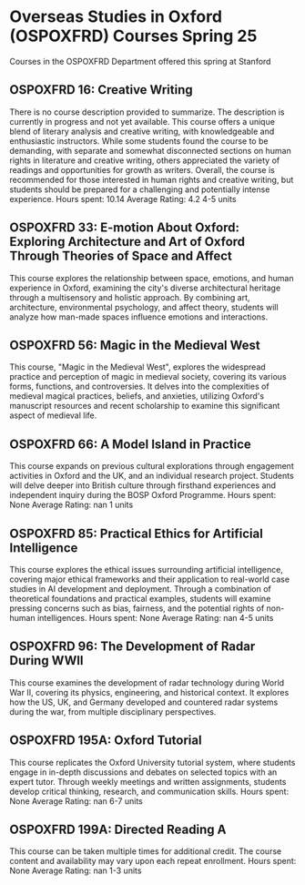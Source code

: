 # Overseas Studies in Oxford (OSPOXFRD) Courses Spring 25 
Courses in the OSPOXFRD Department offered this spring at Stanford
 ## OSPOXFRD 16: Creative Writing
There is no course description provided to summarize. The description is currently in progress and not yet available.
This course offers a unique blend of literary analysis and creative writing, with knowledgeable and enthusiastic instructors. While some students found the course to be demanding, with separate and somewhat disconnected sections on human rights in literature and creative writing, others appreciated the variety of readings and opportunities for growth as writers. Overall, the course is recommended for those interested in human rights and creative writing, but students should be prepared for a challenging and potentially intense experience.
Hours spent: 10.14
Average Rating: 4.2
4-5 units
## OSPOXFRD 33: E-motion About Oxford: Exploring Architecture and Art of Oxford Through Theories of Space and Affect
This course explores the relationship between space, emotions, and human experience in Oxford, examining the city's diverse architectural heritage through a multisensory and holistic approach. By combining art, architecture, environmental psychology, and affect theory, students will analyze how man-made spaces influence emotions and interactions.
## OSPOXFRD 56: Magic in the Medieval West
This course, "Magic in the Medieval West", explores the widespread practice and perception of magic in medieval society, covering its various forms, functions, and controversies. It delves into the complexities of medieval magical practices, beliefs, and anxieties, utilizing Oxford's manuscript resources and recent scholarship to examine this significant aspect of medieval life.
## OSPOXFRD 66: A Model Island in Practice
This course expands on previous cultural explorations through engagement activities in Oxford and the UK, and an individual research project. Students will delve deeper into British culture through firsthand experiences and independent inquiry during the BOSP Oxford Programme.
Hours spent: None
Average Rating: nan
1 units
## OSPOXFRD 85: Practical Ethics for Artificial Intelligence
This course explores the ethical issues surrounding artificial intelligence, covering major ethical frameworks and their application to real-world case studies in AI development and deployment. Through a combination of theoretical foundations and practical examples, students will examine pressing concerns such as bias, fairness, and the potential rights of non-human intelligences.
Hours spent: None
Average Rating: nan
4-5 units
## OSPOXFRD 96: The Development of Radar During WWII
This course examines the development of radar technology during World War II, covering its physics, engineering, and historical context. It explores how the US, UK, and Germany developed and countered radar systems during the war, from multiple disciplinary perspectives.
## OSPOXFRD 195A: Oxford Tutorial
This course replicates the Oxford University tutorial system, where students engage in in-depth discussions and debates on selected topics with an expert tutor. Through weekly meetings and written assignments, students develop critical thinking, research, and communication skills.
Hours spent: None
Average Rating: nan
6-7 units
## OSPOXFRD 199A: Directed Reading A
This course can be taken multiple times for additional credit. The course content and availability may vary upon each repeat enrollment.
Hours spent: None
Average Rating: nan
1-3 units